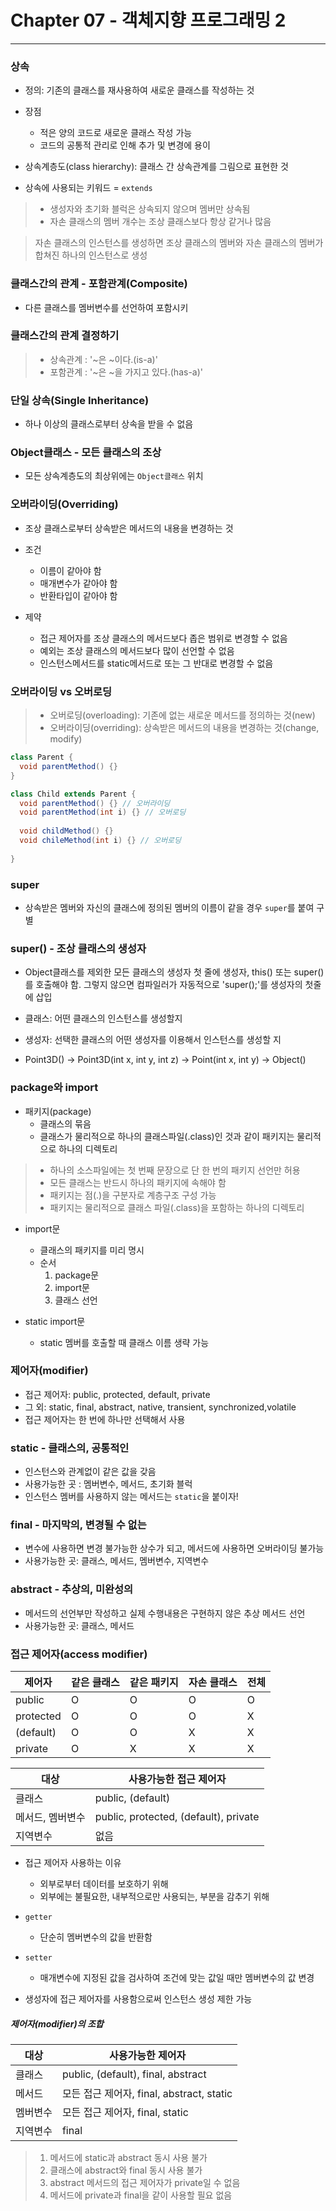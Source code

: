 # Chapter 07 - 객체지향 프로그래밍 2
---

### 상속
- 정의: 기존의 클래스를 재사용하여 새로운 클래스를 작성하는 것
- 장점
    - 적은 양의 코드로 새로운 클래스 작성 가능
    - 코드의 공통적 관리로 인해 추가 및 변경에 용이
  
- 상속계층도(class hierarchy): 클래스 간 상속관계를 그림으로 표현한 것
- 상속에 사용되는 키워드 = `extends`

> - 생성자와 초기화 블럭은 상속되지 않으며 멤버만 상속됨
> - 자손 클래스의 멤버 개수는 조상 클래스보다 항상 같거나 많음

> 자손 클래스의 인스턴스를 생성하면 조상 클래스의 멤버와 자손 클래스의 멤버가 합쳐진 하나의 인스턴스로 생성

### 클래스간의 관계 - 포함관계(Composite)
- 다른 클래스를 멤버변수를 선언하여 포함시키

### 클래스간의 관계 결정하기
> - 상속관계 : '~은 ~이다.(is-a)'
> - 포함관계 : '~은 ~을 가지고 있다.(has-a)'

### 단일 상속(Single Inheritance)
- 하나 이상의 클래스로부터 상속을 받을 수 없음

### Object클래스 - 모든 클래스의 조상
- 모든 상속계층도의 최상위에는 `Object클래스` 위치

### 오버라이딩(Overriding)
- 조상 클래스로부터 상속받은 메서드의 내용을 변경하는 것
- 조건
  - 이름이 같아야 함
  - 매개변수가 같아야 함
  - 반환타입이 같아야 함
  
- 제약
  - 접근 제어자를 조상 클래스의 메서드보다 좁은 범위로 변경할 수 없음
  - 예외는 조상 클래스의 메서드보다 많이 선언할 수 없음
  - 인스턴스메서드를 static메서드로 또는 그 반대로 변경할 수 없음
  
### 오버라이딩 vs 오버로딩
> - 오버로딩(overloading): 기존에 없는 새로운 메서드를 정의하는 것(new)
> - 오버라이딩(overriding): 상속받은 메서드의 내용을 변경하는 것(change, modify)
  
  ```java
  class Parent {
    void parentMethod() {}  
  }
  
  class Child extends Parent {
    void parentMethod() {} // 오버라이딩
    void parentMethod(int i) {} // 오버로딩
    
    void childMethod() {}
    void chileMethod(int i) {} // 오버로딩
    
  }
  ```

### super
- 상속받은 멤버와 자신의 클래스에 정의된 멤버의 이름이 같을 경우 `super`를 붙여 구별

### super() - 조상 클래스의 생성자
- Object클래스를 제외한 모든 클래스의 생성자 첫 줄에 생성자, this() 또는 super()를 호출해야 함. 그렇지 않으면 컴파일러가 자동적으로 'super();'를 생성자의 첫줄에 삽입
- 클래스: 어떤 클래스의 인스턴스를 생성할지
- 생성자: 선택한 클래스의 어떤 생성자를 이용해서 인스턴스를 생성할 지

- Point3D() -> Point3D(int x, int y, int z) -> Point(int x, int y) -> Object()

### package와 import
- 패키지(package)
  - 클래스의 묶음
  - 클래스가 물리적으로 하나의 클래스파일(.class)인 것과 같이 패키지는 물리적으로 하나의 디렉토리
  
> - 하나의 소스파일에는 첫 번째 문장으로 단 한 번의 패키지 선언만 허용
> - 모든 클래스는 반드시 하나의 패키지에 속해야 함
> - 패키지는 점(.)을 구분자로 계층구조 구성 가능
> - 패키지는 물리적으로 클래스 파일(.class)을 포함하는 하나의 디렉토리

- import문
  - 클래스의 패키지를 미리 명시
  - 순서
    1. package문
    2. import문
    3. 클래스 선언
  
- static import문
  - static 멤버를 호출할 때 클래스 이름 생략 가능
  
### 제어자(modifier)
- 접근 제어자: public, protected, default, private
- 그 외: static, final, abstract, native, transient, synchronized,volatile
- 접근 제어자는 한 번에 하나만 선택해서 사용

### static - 클래스의, 공통적인
- 인스턴스와 관계없이 같은 값을 갖음
- 사용가능한 곳 : 멤버변수, 메서드, 초기화 블럭
- 인스턴스 멤버를 사용하지 않는 메서드는 `static`을 붙이자!

### final - 마지막의, 변경될 수 없는
- 변수에 사용하면 변경 불가능한 상수가 되고, 메서드에 사용하면 오버라이딩 불가능
- 사용가능한 곳: 클래스, 메서드, 멤버변수, 지역변수

### abstract - 추상의, 미완성의
- 메서드의 선언부만 작성하고 실제 수행내용은 구현하지 않은 추상 메서드 선언
- 사용가능한 곳: 클래스, 메서드

### 접근 제어자(access modifier)
제어자|같은 클래스|같은 패키지|자손 클래스|전체
---|---|---|---|---
public|O|O|O|O
protected|O|O|O|X
(default)|O|O|X|X
private|O|X|X|X

대상|사용가능한 접근 제어자
---|---
클래스|public, (default)
메서드, 멤버변수|public, protected, (default), private
지역변수|없음

- 접근 제어자 사용하는 이유
  - 외부로부터 데이터를 보호하기 위해
  - 외부에는 불필요한, 내부적으로만 사용되는, 부분을 감추기 위해
  
- `getter`
  - 단순히 멤버변수의 값을 반환함
  
- `setter`
  - 매개변수에 지정된 값을 검사하여 조건에 맞는 값일 때만 멤버변수의 값 변경
  
- 생성자에 접근 제어자를 사용함으로써 인스턴스 생성 제한 가능

##### 제어자(modifier)의 조합
대상|사용가능한 제어자
---|---
클래스|public, (default), final, abstract
메서드|모든 접근 제어자, final, abstract, static
멤버변수|모든 접근 제어자, final, static
지역변수|final

> 1. 메서드에 static과 abstract 동시 사용 불가
> 2. 클래스에 abstract와 final 동시 사용 불가
> 3. abstract 메서드의 접근 제어자가 private일 수 없음
> 4. 메서드에 private과 final을 같이 사용할 필요 없음